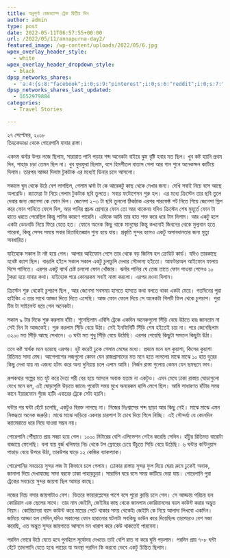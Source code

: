 ```yaml
---
title: অন্নপূর্ণা বেজক্যাম্প ট্রেক দ্বিতীয় দিন
author: admin
type: post
date: 2022-05-11T06:57:55+00:00
url: /2022/05/11/annapurna-day2/
featured_image: /wp-content/uploads/2022/05/6.jpg
wpex_overlay_header_style:
  - white
wpex_overlay_header_dropdown_style:
  - black
dpsp_networks_shares:
  - 'a:4:{s:8:"facebook";i:0;s:9:"pinterest";i:0;s:6:"reddit";i:0;s:7:"twitter";i:0;}'
dpsp_networks_shares_last_updated:
  - 1652979884
categories:
  - Travel Stories

---
```

২৭ সেপ্টেম্বর, ২০১৮  
তিহকেডাঙা থেকে গোরেপানি যাবার রাস্তা।

  
একদম ঝর্নার উপর লজে ছিলাম, সারারাত পানি পড়ার শব্দ অনেকটা বাইরে ঝুম বৃষ্টি হবার মত ছিল। খুব কষ্ট হয়নি প্রথম দিন, পাহাড় চড়া তেমন ছিল না। খুব ফুরফুরা ছিলাম, বসে হিমশীতল বাতাস গেলা আর গান শুনে অনেকক্ষন কাটিয়ে দিলাম। তারপর আড্ডা দিলাম টুকটাক এর মধ্যেই ডিনার চলে আসলো।

  
সকালে ঘুম থেকে উঠে বেশ লাগছিল, গেলাম ঝর্না টা কে আরেকটু কাছ থেকে দেখার জন্য। দেখি সবাই নিচে বসে আছে অলরেডি। ক্যামেরা টা নিয়ে গেলাম টুকটাক ছবি তুলতে। সবার ফটোশেসন শুরু হল। এর মধ্যে ক্রিস্টেন তার ছবি তুলে দেবার জন্য জেনেসা কে ফোন দিল। জেনেসা ২-৩ টা ছবি তুললো ঠিকঠাক এরপর পারফেক্ট শট নিতে গিয়ে জেনেসা স্লিপ করে ফোন পানিতে ফেলে দিল, আর পানির প্রচন্ড প্রেসারে ফোন তো আর থাকেনা৷ যদিও ক্রিস্টেন শেষ মুহূর্তে ফোন টা হাতে ধরতে পেরেছিল কিন্তু পানির কারণে পারেনি। এদিকে আমি তার হাত শক্ত করে ধরে টান দিলাম। আর একটু হলে একটা ডেডবডি নিয়ে ফিরে যেতে হত। ফোনে অনেক কিছু থাকে মানুষের কিন্তু কখনোই জিবনের থেকে মুল্যবান হতে পারেনা, কিন্তু সেসব সময়ে সবার হিতাহিতজ্ঞান শুন্য হয়ে যায়। প্রকৃতি সুন্দর হলেও একটু অসাবধানতার জন্য মৃত্যু অবধারিত।

  
যাইহোক সকাল টা নষ্ট হয়ে গেল। আপার আইফোন গেসে তার থেকে বড় জিনিষ হল ক্রেডিট কার্ড। যদিও তারকাছে যথেষ্ট ক্যাশ ছিল। বাঙালি হইলে সকাল সকাল একটু চুলাচুলি দেখার সৌভাগ্য হইতো। আফটারঅল আইফোন ফালায় দিসে পানিতে। এরপর একটু ব্যার্থ চেষ্ট চললো ফোন খোঁজার। ঝর্নার পানির যে তেজ তাতে ফোন পাওয়া গেলেও ১০ টুকরা হয়ে যাবার কথা। যাইহোক পরে কোনরকম সবাই নাস্তা করলো। এরপর রওনা দিলাম।

  
ক্রিস্টেন শুরু থেকেই চুপচাপ ছিল , আর জেনেসা সবসময় হাসতে হাসতে কথা বলতে থাকা একটা মেয়ে। গতদিনের পুরা হাইকিং এ তার সাথে আড্ডা দিতে দিতে এসেছি। আজ ফোন ফেলে দিয়ে সে অনেকটা গিলটি ফিল থেকে চুপচাপ। পুরা টিম টা সাইলেন্ট হয়ে গেল অনেকটা।

  
সকাল ৯ টার দিকে শুরু করলাম হাঁটা। শুনেছিলাম এবিসি ট্রেকে একদিন অনেকগুলো সিঁড়ি বেয়ে উঠতে হয়৷ জানতাম না সেই দিন টা আজকেই। শুরু করলাম সিঁড়ি বেয়ে উঠা। সেই ইনফিনিটি সিঁড়ি শেষ হইতেই চায় না। পরে জেনেছিলাম ৩২০০ মত সিঁড়ি আছে সেখানে। ৩ ঘন্টা মত শুধু সিঁড়ি বেয়ে উঠেছি। এরপর পেয়েছি কিছুটা সমতল কিছুটা উঠা।

  
তবে কষ্ট স্বার্থক মনে হয়েছে এরপর। হুট করেই ঢুকে গেলাম মেঘের মধ্যে। প্রথমে মনে হল কুয়াশা, কিসের কুয়াশা রিতিমত সাদা মেঘ। আশেপাশের লজগুলো কেমন যেন রাজপ্রাসাদের মত মনে হতে লাগলো৷ মাঝে মাঝে ১০ হাত দুরের কিছু দেখা যায় না৷ এজন্য হটাৎ করে অন্য দুনিয়ায় চলে এলাম আমি। নির্জন রাস্তা গুলোয় কেমন যেন ছমছমে ভাব।

  
রুপকথার গল্পের মত হুট করে দৈত্য পরী বের হয়ে আসলে অবাক হতাম না একটুও। এমন মেঘে ঢাকা রাস্তায় ঘোড়াগুলো দেখে মনে হল, এই ঘোড়াগুলি উড়তে জানে৷ পুরোটা সময় মুখে অন্যরকম হাসি লেগে ছিল। আমি সাধারণত হাঁটার সময় কানে ইয়ারফোন গুঁজে হাটি৷ এবারের ট্রেকে সেটা হয়নি।

  
ঘন্টার পর ঘন্টা হেঁটে চলেছি, একটুও বিরক্ত লাগছে না। নিজের নিঃশ্বাসের শব্দ ছাড়া আর কিছু নেই। মাঝে মাঝে এমন নিস্তব্ধতা অনেক জরুরি। মাঝে মাঝে দাড়িয়ে একবার চারপাশ টা চোখ দিয়ে গিলে নিচ্ছি। এই সৌন্দর্য্য যে কোনদিন ক্যামেরাতে ধরে নিয়ে যাওয়া সম্ভব নয়।

  
গোরেপানি পৌঁছাতে প্রায় সন্ধ্যা হয়ে গেল। ১০০০ মিটারের বেশি এলিভেশন গেইন করেছি সেদিন। হাঁটুর রিতিমত বারোটা বাজায়ে ফেলেছি। বলা যায় বুর্জ খলিফার নিচ থেকে টপ ফ্লোরের চেয়ে উঁচুতে সিড়ি বেয়ে উঠেছি। ৬ ঘন্টার কন্টিনুয়াস পাহাড় বেয়ে উপরে উঠা, তারউপর ঘাড়ে ১২ কেজির ব্যাকপ্যাক।

  
গোরেপানির সবচেয়ে সুন্দর লজ টা কিভাবে চলে গেলাম। ঢোকার রাস্তায় সুন্দর ফুল দিয়ে ঘেরা৷ রুমে ঢুকেই অবাক, জানালা দিয়ে দেখাযাচ্ছে সাদা বরফে ঢাকা পাহাড়চুড়া। সারাদিন ঘরে বসে সময় কাটিয়ে দেয়া যায়। গোরেপানি পুরা ট্রেকের সবচেয়ে সুন্দর জায়গা ছিল আমার কাছে।

  
লজের নিচে বসার জায়গাটাও বেশ। ভিতরে ফায়ারপ্লেসের পাশে বসে পুরো ক্লান্তি চলে গেল। সে আড্ডায় পরিচয় হল কোরিয়ান এক ছেলের সাথে। তার নাম জেইমি, জেইমির কাছ থেকে জানলাম কোরিয়ানদের বয়স কাউন্ট করার অদ্ভুত নিয়ম। কোরিয়ানরা বয়স কাউন্ট করে মায়ের পেটে থাকার সময় থেকেই৷ জেইমি কে নিয়ে আলাদা লিখবো একদিন। জমিয়ে আড্ডা হল সেদিন,যদিও সকালের ফোন হারানোর ঘটনাটা সবকিছু ডাউন করে দিয়েছিল৷ তারপরেও বেশ মজা করেছি, এত অদ্ভুত সুন্দর জায়গাতে আসলে মন খারাপ করে কেউ থাকতেই পারবেনা।

  
পরদিন ভোরে উঠে যেতে হবে পুনহিলে সূর্যোদয় দেখতে৷ তাই বেশি রাত না করে ঘুমি পড়লাম। পরদিন প্রায় ৭-৮ ঘন্টা হেঁটে তাদাপানি যেতে হবে৷ পায়ের যা অবস্থা পরদিন কি করবো ভেবে একটু চিন্তিত ছিলাম।